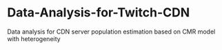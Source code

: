 # Data-Analysis-for-Twitch-CDN
Data analysis for CDN server population estimation based on CMR model with heterogeneity
